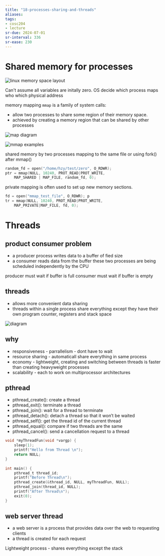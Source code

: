 ```yaml
---
title: "18-processes-sharing-and-threads"
aliases: 
tags: 
- cosc204
- lecture
sr-due: 2024-07-01
sr-interval: 336
sr-ease: 230
---
```


# Shared memory for processes
![linux memory space layout](https://i.imgur.com/vLlD03U.png)

Can't assume all variables are initally zero. 
OS decide which process maps who which physical address

memory mapping `mmap` is a family of system calls: 
- allow two processes to share some region of their memory space.
- achieved by creating a memory region that can be shared by other processes

![map diagram](https://i.imgur.com/IDk8AcN.png)

![mmap examples](https://i.imgur.com/zKhFpsm.png)

shared memory by two processes mapping to the same file or using fork() after mmap()
``` c
random_fd = open("/home/hzy/test/zero", O_RDWR);
ptr = mmap(NULL, 10240, PROT_READ|PROT_WRITE,
	MAP_SHARED | MAP_FILE, random_fd, 0);
```

private mapping is often used to set up new memory sections.
``` c
fd = open("mmap_test_file", O_RDWR); p
tr = mmap(NULL, 10240, PROT_READ|PROT_WRITE, 
	MAP_PRIVATE|MAP_FILE, fd, 0);
```



# Threads

## product consumer problem
- a producer process writes data to a buffer of fied size
- a consumer reads data from the buffer
these two processes are being scheduled independently by the CPU

producer must wait if buffer is full
consumer must wait if buffer is empty

## threads
- allows more convenient data sharing
- threads within a single process share everything except they have their own program counter, registers and stack space

![diagram](https://i.imgur.com/XcLsWyd.png)

## why
- responsiveness - parrallelism - dont have to wait
- resource sharing - automaticall share everything in same process
- economy - lightweight, creating and switching between threads is faster than creating heavyweight processes
- scalability - each to work on multiprocessor architectures

## pthread
- pthread_create(): create a thread 
- pthread_exit(): terminate a thread 
- pthread_join(): wait for a thread to terminate 
- pthread_detach(): detach a thread so that it won’t be waited 
- pthread_self(): get the thread id of the current thread 
- pthread_equal(): compare if two threads are the same 
- pthread_cancel(): send a cancellation request to a thread

``` c
void *myThreadFun(void *vargp) { 
	sleep(1);
	printf("Hello from Thread \n");
	return NULL;
} 
	
int main() { 
	pthread_t thread_id;
	printf("Before Thread\n");
	pthread_create(&thread_id, NULL, myThreadFun, NULL);
	pthread_join(thread_id, NULL);
	printf("After Thread\n");
	exit(0);
}
```

## web server thread
- a web server is a process that provides data over the web to requesting clients
- a thread is created for each request



Lightweight process - shares everything except the stack
